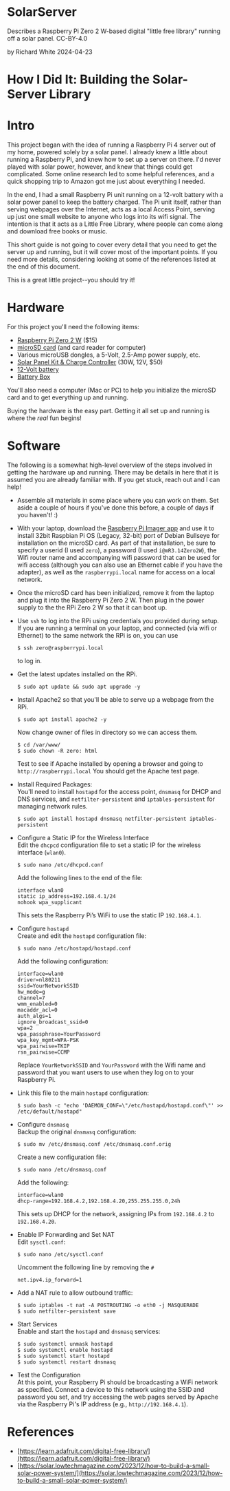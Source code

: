 # SolarServer
Describes a Raspberry Pi Zero 2 W-based digital "little free library" running off a solar panel. CC-BY-4.0

by Richard White
2024-04-23

# How I Did It: Building the Solar-Server Library

# Intro

This project began with the idea of running a Raspberry Pi 4 server out of my home, powered solely by a solar panel. I already knew a little about running a Raspberry Pi, and knew how to set up a server on there. I'd never played with solar power, however, and knew that things could get complicated. Some online research led to some helpful references, and a quick shopping trip to Amazon got me just about everything I needed.

In the end, I had a small Raspberry Pi unit running on a 12-volt battery with a solar power panel to keep the battery charged. The Pi unit itself, rather than serving webpages over the Internet, acts as a local Access Point, serving up just one small website to anyone who logs into its wifi signal. The intention is that it acts as a Little Free Library, where people can come along and download free books or music.

This short guide is not going to cover every detail that you need to get the server up and running, but it will cover most of the important points. If you need more details, considering looking at some of the references listed at the end of this document.

This is a great little project--you should try it!

# Hardware

For this project you'll need the following items:

* [Raspberry Pi Zero 2 W](https://www.adafruit.com/product/5291) ($15)
* [microSD card](https://www.amazon.com/gp/product/B06XWN9Q99/?th=1") (and card reader for computer)
* Various microUSB dongles, a 5-Volt, 2.5-Amp power supply, etc.
* [Solar Panel Kit & Charge Controller](https://www.amazon.com/Topsolar-Monocrystalline-Maintainer-Controller-Adjustable/dp/B0CSCQKJ32?th=1) (30W, 12V, $50)
* [12-Volt battery](https://www.amazon.com/Yuasa-NP7-12-Sealed-Battery-Terminal/dp/B00FA61Q1G)
* [Battery Box](https://www.amazon.com/Camco-55363-Standard-Battery-Box/dp/B00EOX2QJC?th=1)

You'll also need a computer (Mac or PC) to help you initialize the microSD card and to get everything up and running.

Buying the hardware is the easy part. Getting it all set up and running is where the *real* fun begins!

# Software

The following is a somewhat high-level overview of the steps involved in getting the hardware up and running. There may be details in here that it is assumed you are already familiar with. If you get stuck, reach out and I can help!

* Assemble all materials in some place where you can work on them. Set aside a couple of hours if you've done this before, a couple of days if you haven't! :)
* With your laptop, download the [Raspberry Pi Imager app](https://www.raspberrypi.com/software/) and use it to install 32bit Raspbian Pi OS (Legacy, 32-bit) port of Debian Bullseye for installation on the microSD card. As part of that installation, be sure to specify a userid (I used `zero`), a password (I used `i@mR3.14Zero2W`), the Wifi router name and accompanying wifi password that can be used for wifi access (although you can also use an Ethernet cable if you have the adapter), as well as the `raspberrypi.local` name for access on a local network.
* Once the microSD card has been initialized, remove it from the laptop and plug it into the Raspberry Pi Zero 2 W. Then plug in the power supply to the the RPi Zero 2 W so that it can boot up.
* Use `ssh` to log into the RPi using credentials you provided during setup. If you are running a terminal on your laptop, and connected (via wifi or Ethernet) to the same network the RPi is on, you can use

    ```
    $ ssh zero@raspberrypi.local
    ```

    to log in.
* Get the latest updates installed on the RPi.

    ```
    $ sudo apt update && sudo apt upgrade -y
    ```
* Install Apache2 so that you'll be able to serve up a webpage from the RPi.

    ```
    $ sudo apt install apache2 -y
    ```

    Now change owner of files in directory so we can access them.
    
    ```
    $ cd /var/www/
    $ sudo chown -R zero: html
    ```

    Test to see if Apache installed by opening a browser and going to `http://raspberrypi.local` You should get the Apache test page.
* Install Required Packages:  
You'll need to install `hostapd` for the access point, `dnsmasq` for DHCP and DNS services, and `netfilter-persistent` and `iptables-persistent` for managing network rules.  

    ```
    $ sudo apt install hostapd dnsmasq netfilter-persistent iptables-persistent
    ```
* Configure a Static IP for the Wireless Interface  
    Edit the `dhcpcd` configuration file to set a static IP for the wireless interface (`wlan0`).

    ```
    $ sudo nano /etc/dhcpcd.conf
    ```  
    Add the following lines to the end of the file:

    ```
    interface wlan0
    static ip_address=192.168.4.1/24
    nohook wpa_supplicant
    ```
    This sets the Raspberry Pi’s WiFi to use the static IP `192.168.4.1`.
* Configure `hostapd`  
    Create and edit the `hostapd` configuration file:

    ```
    $ sudo nano /etc/hostapd/hostapd.conf
    ```
    Add the following configuration:

    ```
    interface=wlan0
    driver=nl80211
    ssid=YourNetworkSSID
    hw_mode=g
    channel=7
    wmm_enabled=0
    macaddr_acl=0
    auth_algs=1
    ignore_broadcast_ssid=0
    wpa=2
    wpa_passphrase=YourPassword
    wpa_key_mgmt=WPA-PSK
    wpa_pairwise=TKIP
    rsn_pairwise=CCMP
    ```

    Replace `YourNetworkSSID` and `YourPassword` with the Wifi name and password that you want users to use when they log on to your Raspberry Pi.
* Link this file to the main `hostapd` configuration:  

    ```
    $ sudo bash -c "echo 'DAEMON_CONF=\"/etc/hostapd/hostapd.conf\"' >> /etc/default/hostapd"
    ```

* Configure `dnsmasq`  
    Backup the original `dnsmasq` configuration:

    ```
    $ sudo mv /etc/dnsmasq.conf /etc/dnsmasq.conf.orig
    ```

    Create a new configuration file:  
    ```
    $ sudo nano /etc/dnsmasq.conf
    ```
    Add the following:

    ```
    interface=wlan0
    dhcp-range=192.168.4.2,192.168.4.20,255.255.255.0,24h
    ```

    This sets up DHCP for the network, assigning IPs from `192.168.4.2` to `192.168.4.20`.
* Enable IP Forwarding and Set NAT  
Edit `sysctl.conf`:  

    ```
    $ sudo nano /etc/sysctl.conf
    ```

    Uncomment the following line by removing the `#`
    
    ```
    net.ipv4.ip_forward=1
    ```


* Add a NAT rule to allow outbound traffic:  
    
    ```
    $ sudo iptables -t nat -A POSTROUTING -o eth0 -j MASQUERADE
    $ sudo netfilter-persistent save
    ```

* Start Services  
    Enable and start the `hostapd` and `dnsmasq` services:
    
    ```
    $ sudo systemctl unmask hostapd
    $ sudo systemctl enable hostapd
    $ sudo systemctl start hostapd
    $ sudo systemctl restart dnsmasq
    ```

* Test the Configuration  
    At this point, your Raspberry Pi should be broadcasting a WiFi network as specified. Connect a device to this network using the SSID and password you set, and try accessing the web pages served by Apache via the Raspberry Pi's IP address (e.g., `http://192.168.4.1`).


# References

* [https://learn.adafruit.com/digital-free-library/](https://learn.adafruit.com/digital-free-library/)
* [https://solar.lowtechmagazine.com/2023/12/how-to-build-a-small-solar-power-system/](https://solar.lowtechmagazine.com/2023/12/how-to-build-a-small-solar-power-system/)

